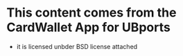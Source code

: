 # This content comes from the CardWallet App for UBports
  * it is licensed unbder BSD license attached